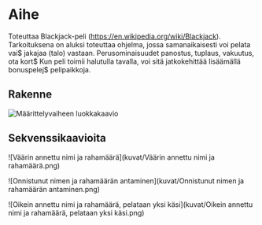 Aihe
====
 Toteuttaa Blackjack-peli (https://en.wikipedia.org/wiki/Blackjack).
Tarkoituksena on aluksi toteuttaa ohjelma, jossa samanaikaisesti voi pelata vai$
jakajaa (talo) vastaan. Perusominaisuudet panostus, tuplaus, vakuutus, ota kort$
Kun peli toimii halutulla tavalla, voi sitä jatkokehittää lisäämällä bonuspelej$
pelipaikkoja.


Rakenne
-------

![Määrittelyvaiheen luokkakaavio](kuvat/LuokkakaavioX.png)


Sekvenssikaavioita
------------------
![Väärin annettu nimi ja rahamäärä](kuvat/Väärin annettu nimi ja rahamäärä.png)

![Onnistunut nimen ja rahamäärän antaminen](kuvat/Onnistunut nimen ja rahamäärän antaminen.png)

![Oikein annettu nimi ja rahamäärä, pelataan yksi käsi](kuvat/Oikein annettu nimi ja rahamäärä, pelataan yksi käsi.png)



